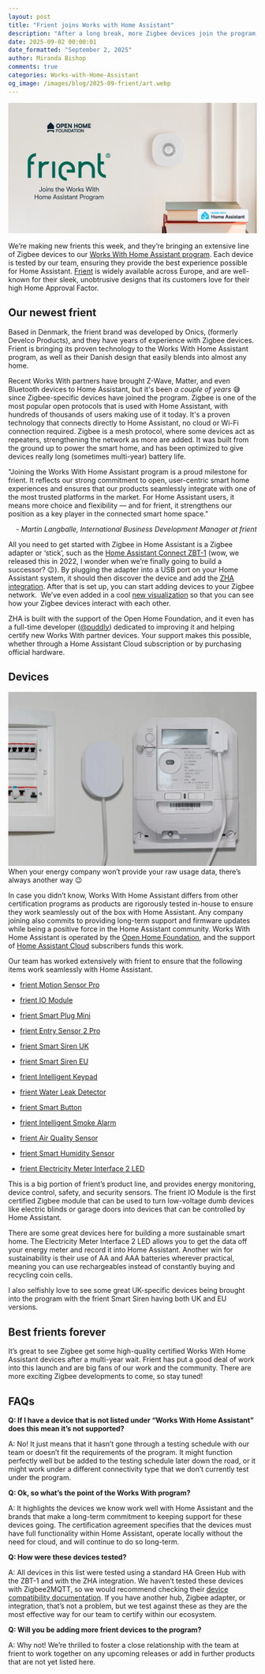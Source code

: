 ```yaml
---
layout: post
title: "Frient joins Works with Home Assistant"
description: "After a long break, more Zigbee devices join the program, bringing everything from energy meter monitoring to smoke alarms."
date: 2025-09-02 00:00:01
date_formatted: "September 2, 2025"
author: Miranda Bishop
comments: true
categories: Works-with-Home-Assistant
og_image: /images/blog/2025-09-frient/art.webp
---
```


<img src='/images/blog/2025-09-frient/art.webp' style='border: 0;box-shadow: none;' alt="Frient joins Works with Home Assistant">

We’re making new frients this week, and they’re bringing an extensive line of Zigbee devices to our [Works With Home Assistant program](https://works-with.home-assistant.io/). Each device is tested by our team, ensuring they provide the best experience possible for Home Assistant. [Frient](https://www.frient.com/) is widely available across Europe, and are well-known for their sleek, unobtrusive designs that its customers love for their high Home Approval Factor.<!--more-->

## Our newest frient

Based in Denmark, the frient brand was developed by Onics, (formerly Develco Products), and they have years of experience with Zigbee devices. Frient is bringing its proven technology to the Works With Home Assistant program, as well as their Danish design that easily blends into almost any home.

Recent Works With partners have brought Z-Wave, Matter, and even Bluetooth devices to Home Assistant, but it's been _a couple of years_ 😅 since Zigbee-specific devices have joined the program. Zigbee is one of the most popular open protocols that is used with Home Assistant, with hundreds of thousands of users making use of it today. It's a proven technology that connects directly to Home Assistant, no cloud or Wi-Fi connection required. Zigbee is a mesh protocol, where some devices act as repeaters, strengthening the network as more are added. It was built from the ground up to power the smart home, and has been optimized to give devices really long (sometimes multi-year) battery life.

<div class="alert">
<p>"Joining the Works With Home Assistant program is a proud milestone for frient. It reflects our strong commitment to open, user-centric smart home experiences and ensures that our products seamlessly integrate with one of the most trusted platforms in the market. For Home Assistant users, it means more choice and flexibility — and for frient, it strengthens our position as a key player in the connected smart home space."</p>
<em style="text-align: right; display: block;">- Martin Langballe, International Business Development Manager at frient</em>
</div>

All you need to get started with Zigbee in Home Assistant is a Zigbee adapter or ‘stick’, such as the [Home Assistant Connect ZBT-1](/connectzbt1/) (wow, we released this in 2022, I wonder when we’re finally going to build a successor? 😉). By plugging the adapter into a USB port on your Home Assistant system, it should then discover the device and add the [ZHA integration](/integrations/frient/). After that is set up, you can start adding devices to your Zigbee network.  We’ve even added in a cool [new visualization](/blog/2025/06/11/release-20256/#making-sense-of-bluetooth) so that you can see how your Zigbee devices interact with each other.

ZHA is built with the support of the Open Home Foundation, and it even has a full-time developer ([@puddly](https://github.com/puddly)) dedicated to improving it and helping certify new Works With partner devices. Your support makes this possible, whether through a Home Assistant Cloud subscription or by purchasing official hardware.

## Devices

<p class="img">
<img src='/images/blog/2025-09-frient/energy-usage-data.webp' style='border: 0;box-shadow: none;' alt="A frient device attached to a energy meter">
When your energy company won’t provide your raw usage data, there’s always another way 😉
</p>

In case you didn’t know, Works With Home Assistant differs from other certification programs as products are rigorously tested in-house to ensure they work seamlessly out of the box with Home Assistant. Any company joining also commits to providing long-term support and firmware updates while being a positive force in the Home Assistant community. Works With Home Assistant is operated by the [Open Home Foundation](https://www.openhomefoundation.org/), and the support of [Home Assistant Cloud](/cloud/) subscribers funds this work.

Our team has worked extensively with frient to ensure that the following items work seamlessly with Home Assistant.

- [frient Motion Sensor Pro](https://www.frient.com/products/motion-sensor-pro)

- [frient IO Module](https://www.frient.com/products/io-module)

- [frient Smart Plug Mini](https://www.frient.com/products/smart-plug-mini)

- [frient Entry Sensor 2 Pro](https://www.frient.com/products/entry-sensor-2-pro)

- [frient Smart Siren UK](https://www.frient.com/products/smart-siren)

- [frient Smart Siren EU](https://www.frient.com/products/smart-siren)

- [frient Intelligent Keypad](https://www.frient.com/products/intelligent-keypad)

- [frient Water Leak Detector](https://www.frient.com/products/water-leak-detector)

- [frient Smart Button](https://www.frient.com/products/smart-button)

- [frient Intelligent Smoke Alarm](https://www.frient.com/products/intelligent-smoke-alarm)

- [frient Air Quality Sensor](https://www.frient.com/products/air-quality-sensor)

- [frient Smart Humidity Sensor](https://www.frient.com/products/smart-humidity-sensor)

- [frient Electricity Meter Interface 2 LED](https://www.frient.com/products/electricity-meter-interface-2-led)

This is a big portion of frient’s product line, and provides energy monitoring, device control, safety, and security sensors. The frient IO Module is the first certified Zigbee module that can be used to turn low-voltage dumb devices like electric blinds or garage doors into devices that can be controlled by Home Assistant.

There are some great devices here for building a more sustainable smart home. The Electricity Meter Interface 2 LED allows you to get the data off your energy meter and record it into Home Assistant. Another win for sustainability is their use of AA and AAA batteries wherever practical, meaning you can use rechargeables instead of constantly buying and recycling coin cells.

I also selfishly love to see some great UK-specific devices being brought into the program with the frient Smart Siren having both UK and EU versions.

## Best frients forever

It’s great to see Zigbee get some high-quality certified Works With Home Assistant devices after a multi-year wait. Frient has put a good deal of work into this launch and are big fans of our work and the community. There are more exciting Zigbee developments to come, so stay tuned!

## FAQs

**Q: If I have a device that is not listed under “Works With Home Assistant” does this mean it’s not supported?**

A: No! It just means that it hasn’t gone through a testing schedule with our team or doesn’t fit the requirements of the program. It might function perfectly well but be added to the testing schedule later down the road, or it might work under a different connectivity type that we don’t currently test under the program.

**Q: Ok, so what’s the point of the Works With program?**

A: It highlights the devices we know work well with Home Assistant and the brands that make a long-term commitment to keeping support for these devices going. The certification agreement specifies that the devices must have full functionality within Home Assistant, operate locally without the need for cloud, and will continue to do so long-term.

**Q: How were these devices tested?**

A: All devices in this list were tested using a standard HA Green Hub with the ZBT-1 and with the ZHA integration. We haven’t tested these devices with Zigbee2MQTT, so we would recommend checking their [device compatibility documentation](https://www.zigbee2mqtt.io/supported-devices/#v=Frient). If you have another hub, Zigbee adapter, or integration, that’s not a problem, but we test against these as they are the most effective way for our team to certify within our ecosystem.

**Q: Will you be adding more frient devices to the program?**

A: Why not! We’re thrilled to foster a close relationship with the team at frient to work together on any upcoming releases or add in further products that are not yet listed here.
